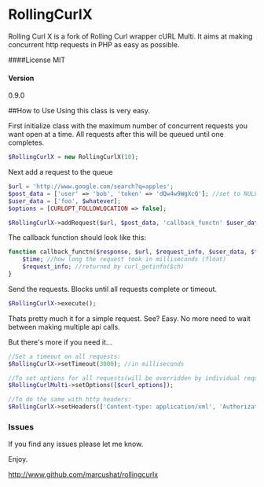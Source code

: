 # RollingCurlX

Rolling Curl X is a fork of Rolling Curl wrapper cURL Multi. It aims at making concurrent http requests in PHP as easy as possible.


####License
MIT

#### Version
0.9.0

##How to Use
Using this class is very easy.

First initialize class with the maximum number of concurrent requests you want open at a time.
All requests after this will be queued until one completes.
```php
$RollingCurlX = new RollingCurlX(10);
```
Next add a request to the queue
```php
$url = 'http://www.google.com/search?q=apples';
$post_data = ['user' => 'bob', 'token' => 'dQw4w9WgXcQ']; //set to NULL if not using POST
$user_data = ['foo', $whatever];
$options = [CURLOPT_FOLLOWLOCATION => false];

$RollingCurlX->addRequest($url, $post_data, 'callback_functn' $user_data, $options, $headers);
```
The callback function should look like this:
```php
function callback_functn($response, $url, $request_info, $user_data, $time) {
    $time; //how long the request took in milliseconds (float)
    $request_info; //returned by curl_getinfo($ch)
}
```

Send the requests. Blocks until all requests complete or timeout.
```php
$RollingCurlX->execute();
```
Thats pretty much it for a simple request. See? Easy. No more need to wait between making multiple api calls.

But there's more if you need it...
```php
//Set a timeout on all requests:
$RollingCurlX->setTimeout(3000); //in milliseconds

//To set options for all requests(will be overridden by individual request options):
$RollingCurlMulti->setOptions([$curl_options]);

//To do the same with http headers:
$RollingCurlX->setHeaders(['Content-type: application/xml', 'Authorization: gfhjui']);
```

### Issues
If you find any issues please let me know.

Enjoy.

http://www.github.com/marcushat/rollingcurlx
